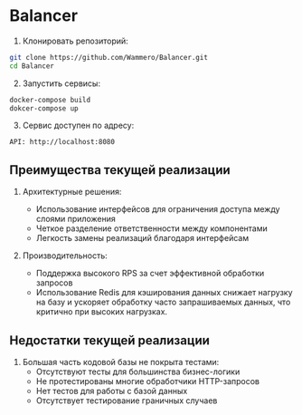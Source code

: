 # Balancer

1. Клонировать репозиторий:
```bash
git clone https://github.com/Wammero/Balancer.git
cd Balancer
```
2. Запустить сервисы:
```bash
docker-compose build
dokcer-compose up
```  

3. Сервис доступен по адресу:
```
API: http://localhost:8080
```

## Преимущества текущей реализации

1. Архитектурные решения:
   - Использование интерфейсов для ограничения доступа между слоями приложения
   - Четкое разделение ответственности между компонентами
   - Легкость замены реализаций благодаря интерфейсам

2. Производительность:
   - Поддержка высокого RPS за счет эффективной обработки запросов
   - Использование Redis для кэширования данных снижает нагрузку на базу и ускоряет обработку часто запрашиваемых данных, что критично при высоких нагрузках.



## Недостатки текущей реализации

1. Большая часть кодовой базы не покрыта тестами:
   - Отсутствуют тесты для большинства бизнес-логики
   - Не протестированы многие обработчики HTTP-запросов
   - Нет тестов для работы с базой данных
   - Отсутствует тестирование граничных случаев